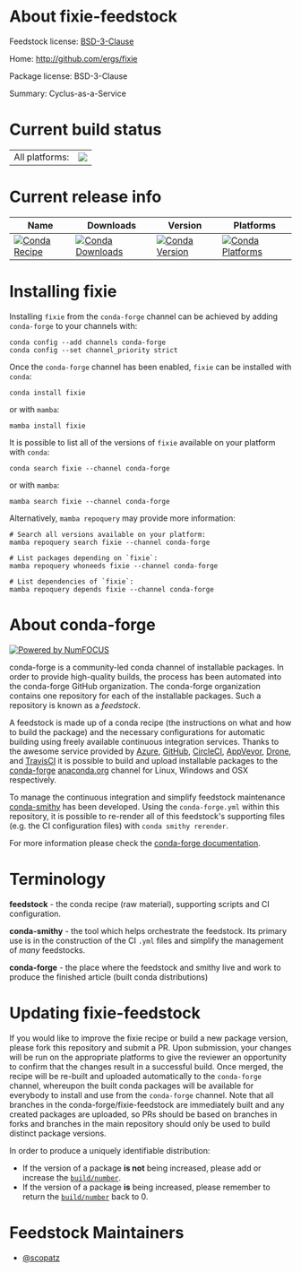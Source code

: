 About fixie-feedstock
=====================

Feedstock license: [BSD-3-Clause](https://github.com/conda-forge/fixie-feedstock/blob/main/LICENSE.txt)

Home: http://github.com/ergs/fixie

Package license: BSD-3-Clause

Summary: Cyclus-as-a-Service

Current build status
====================


<table><tr><td>All platforms:</td>
    <td>
      <a href="https://dev.azure.com/conda-forge/feedstock-builds/_build/latest?definitionId=2912&branchName=main">
        <img src="https://dev.azure.com/conda-forge/feedstock-builds/_apis/build/status/fixie-feedstock?branchName=main">
      </a>
    </td>
  </tr>
</table>

Current release info
====================

| Name | Downloads | Version | Platforms |
| --- | --- | --- | --- |
| [![Conda Recipe](https://img.shields.io/badge/recipe-fixie-green.svg)](https://anaconda.org/conda-forge/fixie) | [![Conda Downloads](https://img.shields.io/conda/dn/conda-forge/fixie.svg)](https://anaconda.org/conda-forge/fixie) | [![Conda Version](https://img.shields.io/conda/vn/conda-forge/fixie.svg)](https://anaconda.org/conda-forge/fixie) | [![Conda Platforms](https://img.shields.io/conda/pn/conda-forge/fixie.svg)](https://anaconda.org/conda-forge/fixie) |

Installing fixie
================

Installing `fixie` from the `conda-forge` channel can be achieved by adding `conda-forge` to your channels with:

```
conda config --add channels conda-forge
conda config --set channel_priority strict
```

Once the `conda-forge` channel has been enabled, `fixie` can be installed with `conda`:

```
conda install fixie
```

or with `mamba`:

```
mamba install fixie
```

It is possible to list all of the versions of `fixie` available on your platform with `conda`:

```
conda search fixie --channel conda-forge
```

or with `mamba`:

```
mamba search fixie --channel conda-forge
```

Alternatively, `mamba repoquery` may provide more information:

```
# Search all versions available on your platform:
mamba repoquery search fixie --channel conda-forge

# List packages depending on `fixie`:
mamba repoquery whoneeds fixie --channel conda-forge

# List dependencies of `fixie`:
mamba repoquery depends fixie --channel conda-forge
```


About conda-forge
=================

[![Powered by
NumFOCUS](https://img.shields.io/badge/powered%20by-NumFOCUS-orange.svg?style=flat&colorA=E1523D&colorB=007D8A)](https://numfocus.org)

conda-forge is a community-led conda channel of installable packages.
In order to provide high-quality builds, the process has been automated into the
conda-forge GitHub organization. The conda-forge organization contains one repository
for each of the installable packages. Such a repository is known as a *feedstock*.

A feedstock is made up of a conda recipe (the instructions on what and how to build
the package) and the necessary configurations for automatic building using freely
available continuous integration services. Thanks to the awesome service provided by
[Azure](https://azure.microsoft.com/en-us/services/devops/), [GitHub](https://github.com/),
[CircleCI](https://circleci.com/), [AppVeyor](https://www.appveyor.com/),
[Drone](https://cloud.drone.io/welcome), and [TravisCI](https://travis-ci.com/)
it is possible to build and upload installable packages to the
[conda-forge](https://anaconda.org/conda-forge) [anaconda.org](https://anaconda.org/)
channel for Linux, Windows and OSX respectively.

To manage the continuous integration and simplify feedstock maintenance
[conda-smithy](https://github.com/conda-forge/conda-smithy) has been developed.
Using the ``conda-forge.yml`` within this repository, it is possible to re-render all of
this feedstock's supporting files (e.g. the CI configuration files) with ``conda smithy rerender``.

For more information please check the [conda-forge documentation](https://conda-forge.org/docs/).

Terminology
===========

**feedstock** - the conda recipe (raw material), supporting scripts and CI configuration.

**conda-smithy** - the tool which helps orchestrate the feedstock.
                   Its primary use is in the construction of the CI ``.yml`` files
                   and simplify the management of *many* feedstocks.

**conda-forge** - the place where the feedstock and smithy live and work to
                  produce the finished article (built conda distributions)


Updating fixie-feedstock
========================

If you would like to improve the fixie recipe or build a new
package version, please fork this repository and submit a PR. Upon submission,
your changes will be run on the appropriate platforms to give the reviewer an
opportunity to confirm that the changes result in a successful build. Once
merged, the recipe will be re-built and uploaded automatically to the
`conda-forge` channel, whereupon the built conda packages will be available for
everybody to install and use from the `conda-forge` channel.
Note that all branches in the conda-forge/fixie-feedstock are
immediately built and any created packages are uploaded, so PRs should be based
on branches in forks and branches in the main repository should only be used to
build distinct package versions.

In order to produce a uniquely identifiable distribution:
 * If the version of a package **is not** being increased, please add or increase
   the [``build/number``](https://docs.conda.io/projects/conda-build/en/latest/resources/define-metadata.html#build-number-and-string).
 * If the version of a package **is** being increased, please remember to return
   the [``build/number``](https://docs.conda.io/projects/conda-build/en/latest/resources/define-metadata.html#build-number-and-string)
   back to 0.

Feedstock Maintainers
=====================

* [@scopatz](https://github.com/scopatz/)

